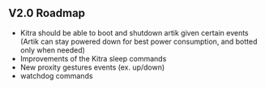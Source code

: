 ## V2.0 Roadmap
- Kitra should be able to boot and shutdown artik given certain events (Artik can stay powered down for best power consumption, and botted only when needed)
- Improvements of the Kitra sleep commands
- New proxity gestures events (ex. up/down)
- watchdog commands
